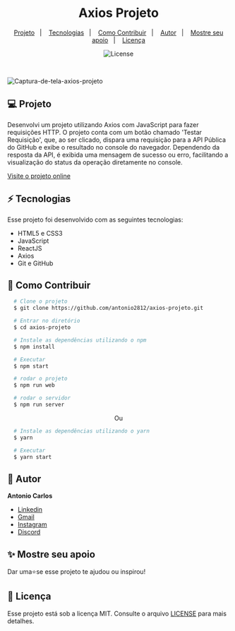 <h1 align="center"> Axios Projeto </h1>

<p align="center">
  <a href="#--projeto">Projeto</a>&nbsp;&nbsp;&nbsp;|&nbsp;&nbsp;&nbsp;
  <a href="#--tecnologias">Tecnologias</a>&nbsp;&nbsp;&nbsp;|&nbsp;&nbsp;&nbsp;
  <a href="#--como-contribuir">Como Contribuir</a>&nbsp;&nbsp;&nbsp;|&nbsp;&nbsp;&nbsp;
  <a href="#--autor">Autor</a>&nbsp;&nbsp;&nbsp;|&nbsp;&nbsp;&nbsp;
  <a href="#--mostre-seu-apoio">Mostre seu apoio</a>&nbsp;&nbsp;&nbsp;|&nbsp;&nbsp;&nbsp;
  <a href="#memo--licença">Licença</a>
</p>

<p align="center">
  <img alt="License" src="https://img.shields.io/static/v1?label=license&message=MIT&color=49AA26&labelColor=000000">
</p>

<br>

![Captura-de-tela-axios-projeto](https://github.com/user-attachments/assets/fa348816-5f76-4f88-99bf-7d069fb7630a)


## 💻  Projeto

Desenvolvi um projeto utilizando Axios com JavaScript para fazer requisições HTTP. O projeto conta com um botão chamado 'Testar Requisição', que, ao ser clicado, dispara uma requisição para a API Pública do GitHub e exibe o resultado no console do navegador. Dependendo da resposta da API, é exibida uma mensagem de sucesso ou erro, facilitando a visualização do status da operação diretamente no console.

[Visite o projeto online](https://axios-projeto.vercel.app/)

## ⚡  Tecnologias

Esse projeto foi desenvolvido com as seguintes tecnologias:

- HTML5 e CSS3
- JavaScript
- ReactJS
- Axios
- Git e GitHub

## 🤝  Como Contribuir

```bash
  # Clone o projeto
  $ git clone https://github.com/antonio2812/axios-projeto.git
````

```bash
  # Entrar no diretório
  $ cd axios-projeto
```

```bash
  # Instale as dependências utilizando o npm
  $ npm install
```

```bash
  # Executar
  $ npm start
```

```bash
  # rodar o projeto
  $ npm run web
```

```bash
  # rodar o servidor
  $ npm run server
```

<p align="center">Ou</p>

```bash
  # Instale as dependências utilizando o yarn
  $ yarn
```

```bash
  # Executar
  $ yarn start
```

## 👤  Autor

**Antonio  Carlos**

* [Linkedin](https://www.linkedin.com/in/antonio-carlos-de-souza-junior/)
* [Gmail](mailto:acarlosdesouzajunior@gmail.com)
* [Instagram](https://www.instagram.com/carlosdesouzajunior.antonio/)
* [Discord](https://discord.com/channels/@me)

## ✨  Mostre seu apoio

Dar uma⭐️se esse projeto te ajudou ou inspirou!

## :memo:  Licença

Esse projeto está sob a licença MIT. Consulte o arquivo <a href="https://github.com/antonio2812/axios-projeto/blob/main/LICENSE">LICENSE</a> para mais detalhes.
